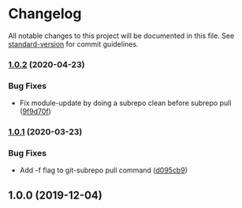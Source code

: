 # Changelog

All notable changes to this project will be documented in this file. See [standard-version](https://github.com/conventional-changelog/standard-version) for commit guidelines.

### [1.0.2](https://github.com/cciocov/tribe-api/compare/v1.0.1...v1.0.2) (2020-04-23)


### Bug Fixes

* Fix module-update by doing a subrepo clean before subrepo pull ([9f9d70f](https://github.com/cciocov/tribe-api/commit/9f9d70f))



### [1.0.1](https://bitbucket.org/onsysol/node-seed-feathers/compare/v1.0.0...v1.0.1) (2020-03-23)


### Bug Fixes

* Add -f flag to git-subrepo pull command ([d095cb9](https://bitbucket.org/onsysol/node-seed-feathers/commit/d095cb9))



## 1.0.0 (2019-12-04)
